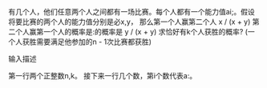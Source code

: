 有几个人，他们任意两个人之间都有一场比赛。每个人都有一个能力值ai;。假设将要比赛的两个人的能力值分别是必x,y，
那么第一个人赢第二个人 x / (x + y)
第二个人赢第一个人的概率是:的概率是 y / (x + y)
求恰好有k个人获胜的概率?
(一个人获胜需要满足他参加的n - 1次比赛都获胜)

输入描述

第一行两个正整数n,k。
接下来一行几个数，第i个数代表a:。